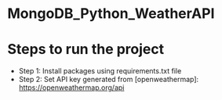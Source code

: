 # MongoDB_Python_WeatherAPI


# Steps to run the project

- Step 1: Install packages using requirements.txt file
- Step 2: Set API key generated from [openweathermap]: https://openweathermap.org/api
